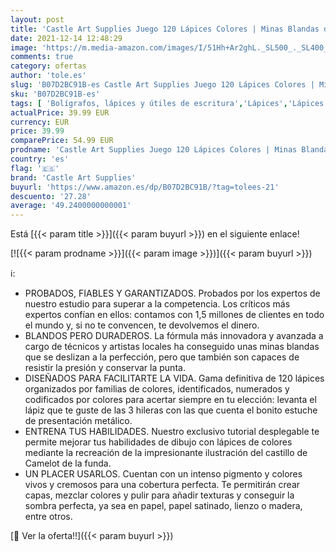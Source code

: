 ```yaml
---
layout: post
title: 'Castle Art Supplies Juego 120 Lápices Colores | Minas Blandas de Colores para Artistas Experimentados  Profesionales e Ilustradores | Protegidos y Organizados en un Estuche de Presentación Metálico'
date: 2021-12-14 12:48:29
image: 'https://m.media-amazon.com/images/I/51Hh+Ar2ghL._SL500_._SL400_.jpg'
comments: true
category: ofertas
author: 'tole.es'
slug: 'B07D2BC91B-es Castle Art Supplies Juego 120 Lápices Colores | Minas...'
sku: 'B07D2BC91B-es'
tags: [ 'Bolígrafos, lápices y útiles de escritura','Lápices','Lápices de colores para adultos','Oficina y papelería','castle art supplies','lápices', ]
actualPrice: 39.99 EUR
currency: EUR
price: 39.99
comparePrice: 54.99 EUR
prodname: 'Castle Art Supplies Juego 120 Lápices Colores | Minas Blandas de Colores para Artistas Experimentados  Profesionales e Ilustradores | Protegidos y Organizados en un Estuche de Presentación Metálico'
country: 'es'
flag: '🇪🇸'
brand: 'Castle Art Supplies'
buyurl: 'https://www.amazon.es/dp/B07D2BC91B/?tag=tolees-21'
descuento: '27.28'
average: '49.2400000000001'
---
```


Está [{{< param title >}}]({{< param buyurl >}}) en el siguiente enlace!

[![{{< param prodname >}}]({{< param image >}})]({{< param buyurl >}})

ℹ️:

- PROBADOS, FIABLES Y GARANTIZADOS. Probados por los expertos de nuestro estudio para superar a la competencia. Los críticos más expertos confían en ellos: contamos con 1,5 millones de clientes en todo el mundo y, si no te convencen, te devolvemos el dinero.
- BLANDOS PERO DURADEROS. La fórmula más innovadora y avanzada a cargo de técnicos y artistas locales ha conseguido unas minas blandas que se deslizan a la perfección, pero que también son capaces de resistir la presión y conservar la punta.
- DISEÑADOS PARA FACILITARTE LA VIDA. Gama definitiva de 120 lápices organizados por familias de colores, identificados, numerados y codificados por colores para acertar siempre en tu elección: levanta el lápiz que te guste de las 3 hileras con las que cuenta el bonito estuche de presentación metálico.
- ENTRENA TUS HABILIDADES. Nuestro exclusivo tutorial desplegable te permite mejorar tus habilidades de dibujo con lápices de colores mediante la recreación de la impresionante ilustración del castillo de Camelot de la funda.
- UN PLACER USARLOS. Cuentan con un intenso pigmento y colores vivos y cremosos para una cobertura perfecta. Te permitirán crear capas, mezclar colores y pulir para añadir texturas y conseguir la sombra perfecta, ya sea en papel, papel satinado, lienzo o madera, entre otros.

[🛒 Ver la oferta!!]({{< param buyurl >}})
